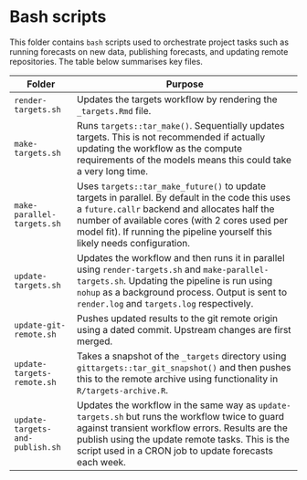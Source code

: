 # Bash scripts

This folder contains `bash` scripts used to orchestrate project tasks such as running forecasts on new data, publishing forecasts, and updating remote repositories. The table below summarises key files.

Folder | Purpose
---|---
`render-targets.sh` | Updates the targets workflow by rendering the `_targets.Rmd` file.
`make-targets.sh` | Runs `targets::tar_make()`. Sequentially updates targets. This is not recommended if actually updating the workflow as the compute requirements of the models means this could take a very long time.
`make-parallel-targets.sh` | Uses `targets::tar_make_future()` to update targets in parallel. By default in the code this uses a `future.callr` backend and allocates half the number of available cores (with 2 cores used per model fit). If running the pipeline yourself this likely needs configuration.
`update-targets.sh` | Updates the workflow and then runs it in parallel using `render-targets.sh` and `make-parallel-targets.sh`. Updating the pipeline is run using `nohup` as a background process. Output is sent to `render.log` and `targets.log` respectively.
`update-git-remote.sh` | Pushes updated results to the git remote origin using a dated commit. Upstream changes are first merged.
`update-targets-remote.sh` | Takes a snapshot of the `_targets` directory using `gittargets::tar_git_snapshot()` and then pushes this to the remote archive using functionality in `R/targets-archive.R`.
`update-targets-and-publish.sh` | Updates the workflow in the same way as `update-targets.sh` but runs the workflow twice to guard against transient workflow errors. Results are the publish using the update remote tasks. This is the script used in a CRON job to update forecasts each week.
